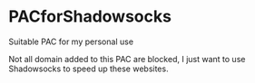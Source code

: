 # PACforShadowsocks
Suitable PAC for my personal use

Not all domain added to this PAC are blocked, I just want to use Shadowsocks to speed up these websites. 
